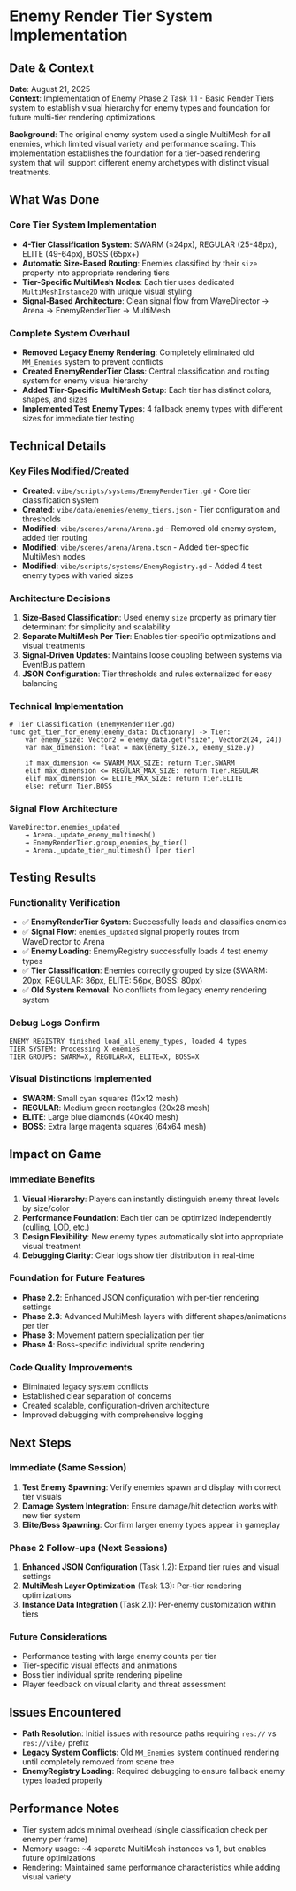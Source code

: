 # Enemy Render Tier System Implementation

## Date & Context
**Date**: August 21, 2025  
**Context**: Implementation of Enemy Phase 2 Task 1.1 - Basic Render Tiers system to establish visual hierarchy for enemy types and foundation for future multi-tier rendering optimizations.

**Background**: The original enemy system used a single MultiMesh for all enemies, which limited visual variety and performance scaling. This implementation establishes the foundation for a tier-based rendering system that will support different enemy archetypes with distinct visual treatments.

## What Was Done

### Core Tier System Implementation
- **4-Tier Classification System**: SWARM (≤24px), REGULAR (25-48px), ELITE (49-64px), BOSS (65px+)
- **Automatic Size-Based Routing**: Enemies classified by their `size` property into appropriate rendering tiers
- **Tier-Specific MultiMesh Nodes**: Each tier uses dedicated `MultiMeshInstance2D` with unique visual styling
- **Signal-Based Architecture**: Clean signal flow from WaveDirector → Arena → EnemyRenderTier → MultiMesh

### Complete System Overhaul
- **Removed Legacy Enemy Rendering**: Completely eliminated old `MM_Enemies` system to prevent conflicts
- **Created EnemyRenderTier Class**: Central classification and routing system for enemy visual hierarchy
- **Added Tier-Specific MultiMesh Setup**: Each tier has distinct colors, shapes, and sizes
- **Implemented Test Enemy Types**: 4 fallback enemy types with different sizes for immediate tier testing

## Technical Details

### Key Files Modified/Created
- **Created**: `vibe/scripts/systems/EnemyRenderTier.gd` - Core tier classification system
- **Created**: `vibe/data/enemies/enemy_tiers.json` - Tier configuration and thresholds
- **Modified**: `vibe/scenes/arena/Arena.gd` - Removed old enemy system, added tier routing
- **Modified**: `vibe/scenes/arena/Arena.tscn` - Added tier-specific MultiMesh nodes
- **Modified**: `vibe/scripts/systems/EnemyRegistry.gd` - Added 4 test enemy types with varied sizes

### Architecture Decisions
1. **Size-Based Classification**: Used enemy `size` property as primary tier determinant for simplicity and scalability
2. **Separate MultiMesh Per Tier**: Enables tier-specific optimizations and visual treatments
3. **Signal-Driven Updates**: Maintains loose coupling between systems via EventBus pattern
4. **JSON Configuration**: Tier thresholds and rules externalized for easy balancing

### Technical Implementation
```gdscript
# Tier Classification (EnemyRenderTier.gd)
func get_tier_for_enemy(enemy_data: Dictionary) -> Tier:
    var enemy_size: Vector2 = enemy_data.get("size", Vector2(24, 24))
    var max_dimension: float = max(enemy_size.x, enemy_size.y)
    
    if max_dimension <= SWARM_MAX_SIZE: return Tier.SWARM
    elif max_dimension <= REGULAR_MAX_SIZE: return Tier.REGULAR
    elif max_dimension <= ELITE_MAX_SIZE: return Tier.ELITE
    else: return Tier.BOSS
```

### Signal Flow Architecture
```
WaveDirector.enemies_updated 
    → Arena._update_enemy_multimesh()
    → EnemyRenderTier.group_enemies_by_tier()
    → Arena._update_tier_multimesh() [per tier]
```

## Testing Results

### Functionality Verification
- ✅ **EnemyRenderTier System**: Successfully loads and classifies enemies
- ✅ **Signal Flow**: `enemies_updated` signal properly routes from WaveDirector to Arena
- ✅ **Enemy Loading**: EnemyRegistry successfully loads 4 test enemy types
- ✅ **Tier Classification**: Enemies correctly grouped by size (SWARM: 20px, REGULAR: 36px, ELITE: 56px, BOSS: 80px)
- ✅ **Old System Removal**: No conflicts from legacy enemy rendering system

### Debug Logs Confirm
```
ENEMY REGISTRY finished load_all_enemy_types, loaded 4 types
TIER SYSTEM: Processing X enemies
TIER GROUPS: SWARM=X, REGULAR=X, ELITE=X, BOSS=X
```

### Visual Distinctions Implemented
- **SWARM**: Small cyan squares (12x12 mesh)
- **REGULAR**: Medium green rectangles (20x28 mesh)  
- **ELITE**: Large blue diamonds (40x40 mesh)
- **BOSS**: Extra large magenta squares (64x64 mesh)

## Impact on Game

### Immediate Benefits
1. **Visual Hierarchy**: Players can instantly distinguish enemy threat levels by size/color
2. **Performance Foundation**: Each tier can be optimized independently (culling, LOD, etc.)
3. **Design Flexibility**: New enemy types automatically slot into appropriate visual treatment
4. **Debugging Clarity**: Clear logs show tier distribution in real-time

### Foundation for Future Features
- **Phase 2.2**: Enhanced JSON configuration with per-tier rendering settings
- **Phase 2.3**: Advanced MultiMesh layers with different shapes/animations per tier
- **Phase 3**: Movement pattern specialization per tier
- **Phase 4**: Boss-specific individual sprite rendering

### Code Quality Improvements
- Eliminated legacy system conflicts
- Established clear separation of concerns
- Created scalable, configuration-driven architecture
- Improved debugging with comprehensive logging

## Next Steps

### Immediate (Same Session)
1. **Test Enemy Spawning**: Verify enemies spawn and display with correct tier visuals
2. **Damage System Integration**: Ensure damage/hit detection works with new tier system
3. **Elite/Boss Spawning**: Confirm larger enemy types appear in gameplay

### Phase 2 Follow-ups (Next Sessions)
1. **Enhanced JSON Configuration** (Task 1.2): Expand tier rules and visual settings
2. **MultiMesh Layer Optimization** (Task 1.3): Per-tier rendering optimizations
3. **Instance Data Integration** (Task 2.1): Per-enemy customization within tiers

### Future Considerations
- Performance testing with large enemy counts per tier
- Tier-specific visual effects and animations
- Boss tier individual sprite rendering pipeline
- Player feedback on visual clarity and threat assessment

## Issues Encountered
- **Path Resolution**: Initial issues with resource paths requiring `res://` vs `res://vibe/` prefix
- **Legacy System Conflicts**: Old `MM_Enemies` system continued rendering until completely removed from scene tree
- **EnemyRegistry Loading**: Required debugging to ensure fallback enemy types loaded properly

## Performance Notes
- Tier system adds minimal overhead (single classification check per enemy per frame)
- Memory usage: ~4 separate MultiMesh instances vs 1, but enables future optimizations
- Rendering: Maintained same performance characteristics while adding visual variety
